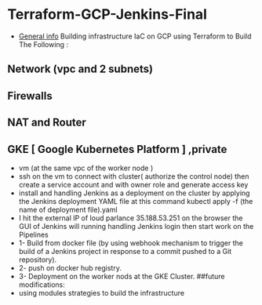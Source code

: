 # Terraform-GCP-Jenkins-Final
* [General info](#general-info)
Building infrastructure IaC on GCP using Terraform to Build The Following : 
## Network (vpc and 2 subnets)  
## Firewalls 
## NAT  and Router
## GKE [ Google Kubernetes Platform ] ,private 
* vm (at the same vpc of the worker node )
* ssh on the vm to connect with cluster( authorize the control node)
then create a service account and with owner role and generate access key
* install and handling Jenkins as a deployment on the cluster by applying the Jenkins deployment YAML file
at this command
kubectl apply -f (the name of deployment file).yaml
* I hit the external IP of loud parlance 35.188.53.251 on the browser the GUI of Jenkins will running
handling Jenkins login
then start work on the Pipelines
* 1- Build from docker file (by using webhook mechanism to trigger the build of a Jenkins project in response to a commit pushed to a Git repository).
* 2- push on docker hub registry.
* 3- Deployment on the worker nods at the GKE Cluster.
##future modifications:
* using modules strategies to build the infrastructure 



